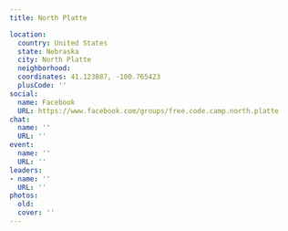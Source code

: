 ```yaml
---
title: North Platte

location:
  country: United States
  state: Nebraska
  city: North Platte
  neighborhood: 
  coordinates: 41.123887, -100.765423
  plusCode: ''
social:
  name: Facebook
  URL: https://www.facebook.com/groups/free.code.camp.north.platte
chat:
  name: ''
  URL: ''
event:
  name: ''
  URL: ''
leaders:
- name: ''
  URL: ''
photos:
  old: 
  cover: ''
---
```

